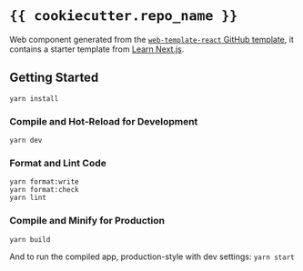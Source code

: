 # `{{ cookiecutter.repo_name }}`

Web component generated from the [`web-template-react` GitHub template](https://github.com/mkdevops-se/web-template-react),
it contains a starter template from [Learn Next.js](https://nextjs.org/learn).

## Getting Started

    yarn install

### Compile and Hot-Reload for Development

    yarn dev

### Format and Lint Code

    yarn format:write
    yarn format:check
    yarn lint

### Compile and Minify for Production

    yarn build

And to run the compiled app, production-style with dev settings: `yarn start`
